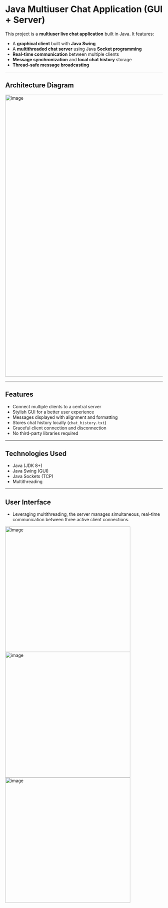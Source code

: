 # Java Multiuser Chat Application (GUI + Server)

This project is a **multiuser live chat application** built in Java. It features:

- A **graphical client** built with **Java Swing**
- A **multithreaded chat server** using Java **Socket programming**
- **Real-time communication** between multiple clients
- **Message synchronization** and **local chat history** storage
- **Thread-safe message broadcasting**

---

## Architecture Diagram

<img width="1614" height="899" alt="image" src="https://github.com/user-attachments/assets/b502d768-b22a-460a-8f78-683138604f43" />

---

## Features

- Connect multiple clients to a central server
- Stylish GUI for a better user experience
- Messages displayed with alignment and formatting
- Stores chat history locally (`chat_history.txt`)
- Graceful client connection and disconnection
- No third-party libraries required

---

## Technologies Used

- Java (JDK 8+)
- Java Swing (GUI)
- Java Sockets (TCP)
- Multithreading

---

## User Interface

- Leveraging multithreading, the server manages simultaneous, real-time communication between three active client connections.

<img width="400" height="400" alt="image" src="https://github.com/user-attachments/assets/96c6fb79-2216-4006-9519-108fdc75821a" />
<img width="400" height="400" alt="image" src="https://github.com/user-attachments/assets/24987e0c-ad62-4719-9672-c683b8cf70bf" />
<img width="400" height="400" alt="image" src="https://github.com/user-attachments/assets/ef1bdd7c-a6af-43db-80fb-f00ef2b41985" />






